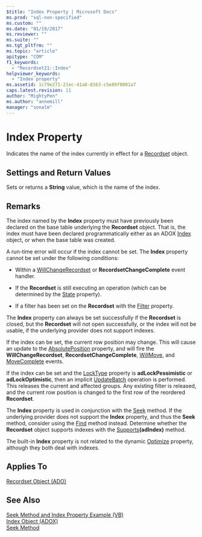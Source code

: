 ```yaml
---
$title: "Index Property | Microsoft Docs"
ms.prod: "sql-non-specified"
ms.custom: ""
ms.date: "01/19/2017"
ms.reviewer: ""
ms.suite: ""
ms.tgt_pltfrm: ""
ms.topic: "article"
apitype: "COM"
f1_keywords: 
  - "Recordset21::Index"
helpviewer_keywords: 
  - "Index property"
ms.assetid: 1c79e271-21ec-41a8-8163-c5e89f0001a7
caps.latest.revision: 11
author: "MightyPen"
ms.author: "annemill"
manager: "sonalm"
---
```

# Index Property
Indicates the name of the index currently in effect for a [Recordset](../../../ado/reference/ado-api/recordset-object-ado.md) object.  
  
## Settings and Return Values  
 Sets or returns a **String** value, which is the name of the index.  
  
## Remarks  
 The index named by the **Index** property must have previously been declared on the base table underlying the **Recordset** object. That is, the index must have been declared programmatically either as an ADOX [Index](../../../ado/reference/adox-api/index-object-adox.md) object, or when the base table was created.  
  
 A run-time error will occur if the index cannot be set. The **Index** property cannot be set under the following conditions:  
  
-   Within a [WillChangeRecordset](../../../ado/reference/ado-api/willchangerecordset-and-recordsetchangecomplete-events-ado.md) or **RecordsetChangeComplete** event handler.  
  
-   If the **Recordset** is still executing an operation (which can be determined by the [State](../../../ado/reference/ado-api/state-property-ado.md) property).  
  
-   If a filter has been set on the **Recordset** with the [Filter](../../../ado/reference/ado-api/filter-property.md) property.  
  
 The **Index** property can always be set successfully if the **Recordset** is closed, but the **Recordset** will not open successfully, or the index will not be usable, if the underlying provider does not support indexes.  
  
 If the index can be set, the current row position may change. This will cause an update to the [AbsolutePosition](../../../ado/reference/ado-api/absoluteposition-property-ado.md) property, and will fire the **WillChangeRecordset**, **RecordsetChangeComplete**, [WillMove](../../../ado/reference/ado-api/willmove-and-movecomplete-events-ado.md), and [MoveComplete](../../../ado/reference/ado-api/willmove-and-movecomplete-events-ado.md) events.  
  
 If the index can be set and the [LockType](../../../ado/reference/ado-api/locktype-property-ado.md) property is **adLockPessimistic** or **adLockOptimistic**, then an implicit [UpdateBatch](../../../ado/reference/ado-api/updatebatch-method.md) operation is performed. This releases the current and affected groups. Any existing filter is released, and the current row position is changed to the first row of the reordered **Recordset**.  
  
 The **Index** property is used in conjunction with the [Seek](../../../ado/reference/ado-api/seek-method.md) method. If the underlying provider does not support the **Index** property, and thus the **Seek** method, consider using the [Find](../../../ado/reference/ado-api/find-method-ado.md) method instead. Determine whether the **Recordset** object supports indexes with the [Supports](../../../ado/reference/ado-api/supports-method.md)**(adIndex)** method.  
  
 The built-in **Index** property is not related to the dynamic [Optimize](../../../ado/reference/ado-api/optimize-property-dynamic-ado.md) property, although they both deal with indexes.  
  
## Applies To  
 [Recordset Object (ADO)](../../../ado/reference/ado-api/recordset-object-ado.md)  
  
## See Also  
 [Seek Method and Index Property Example (VB)](../../../ado/reference/ado-api/seek-method-and-index-property-example-vb.md)   
 [Index Object (ADOX)](../../../ado/reference/adox-api/index-object-adox.md)   
 [Seek Method](../../../ado/reference/ado-api/seek-method.md)